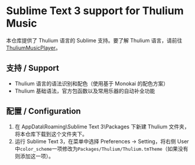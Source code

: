 # Sublime Text 3 support for Thulium Music

本仓库提供了 Thulium 语言的 Sublime 支持。要了解 Thulium 语言，请前往 [ThuliumMusicPlayer](https://github.com/obstudio/ThuliumMusicPlayer-WL)。

## 支持 / Support
- Thulium 语言的语法识别和配色（使用基于 Monokai 的配色方案）
- Thulium 基础语法，官方包函数以及常用乐器的自动补全功能

## 配置 / Configuration

1. 在 AppData\Roaming\Sublime Text 3\Packages 下新建 Thulium 文件夹，将本仓库下载到这个文件夹下。
2. 运行 Sublime Text 3，在菜单中选择 Preferences -> Setting，将右侧 User 中`color_scheme`一项修改为`Packages/Thulium/Thulium.tmTheme`（如果没有则添加这一项）。



